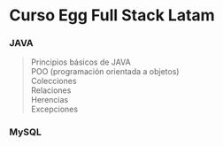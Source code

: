 # Curso Egg Full Stack Latam
### JAVA
> Principios básicos de JAVA  
> POO (programación orientada a objetos)  
> Colecciones  
> Relaciones  
> Herencias  
> Excepciones

### MySQL
